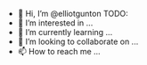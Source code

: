 - 👋 Hi, I’m @elliotgunton
TODO:
- 👀 I’m interested in ...
- 🌱 I’m currently learning ...
- 💞️ I’m looking to collaborate on ...
- 📫 How to reach me ...

<!---
elliotgunton/elliotgunton is a ✨ special ✨ repository because its `README.md` (this file) appears on your GitHub profile.
You can click the Preview link to take a look at your changes.
--->

